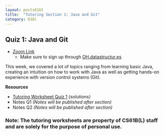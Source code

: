```yaml
---
layout: posts61bl
title:  "Tutoring Section 1: Java and Git"
category: 61bl
---
```


## Quiz 1: Java and Git

* [Zoom Link](https://berkeley.zoom.us/j/91220387485)
  - Make sure to sign up through [OH.datastructur.es](http://oh.datastructur.es)

This week, we covered a lot of topics ranging from learning basic Java, creating an intuition on how to work with Java as well as getting hands-on experience with version control systems (Git).

**Resources**
- [Tutoring Worksheet Quiz 1](/assets/docs/Worksheet1.pdf) *(solutions)*
- Notes Q1 *(Notes will be published after section)*
- Notes Q2 *(Notes will be published after section)*

### Note: The tutoring worksheets are property of CS61B(L) staff and are solely for the purpose of personal use.
